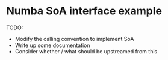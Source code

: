# Numba SoA interface example

TODO:

- Modify the calling convention to implement SoA
- Write up some documentation
- Consider whether / what should be upstreamed from this
